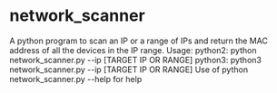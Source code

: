 # network_scanner
A python program to scan an IP or a range of IPs and return the MAC address of all the devices in the IP range.
Usage:
python2: python network_scanner.py --ip [TARGET IP OR RANGE]
python3: python3 network_scanner.py --ip [TARGET IP OR RANGE]
Use of python network_scanner.py --help for help
